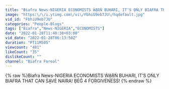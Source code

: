 ```yaml
---
title: "Biafra News-NIGERIA ECONOMISTS ẆḀṚṄ BUHARI, IT’S ỌṄLY BIAFRA THAT CAN ṠḀVĖ NAIRA! ḄĖḠ 4 ḞỌṚGIVĖNĖṠṠ!"
image: "https:\/\/i.ytimg.com\/vi\/FbhiU9eb7JU\/hqdefault.jpg"
vid_id: "FbhiU9eb7JU"
categories: "People-Blogs"
tags: ["Biafra","News-NIGERIA","ECONOMISTS"]
date: "2022-01-28T11:40:38+03:00"
vid_date: "2022-01-28T06:13:50Z"
duration: "PT11M50S"
viewcount: "481"
likeCount: "35"
dislikeCount: ""
channel: "Biafra Foreal"
---
```

{% raw %}Biafra News-NIGERIA ECONOMISTS ẆḀṚṄ BUHARI, IT’S ỌṄLY BIAFRA THAT CAN ṠḀVĖ NAIRA! ḄĖḠ 4 ḞỌṚGIVĖNĖṠṠ! {% endraw %}
